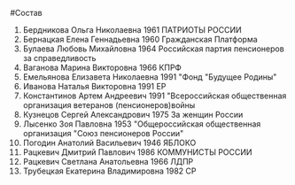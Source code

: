 #Состав
1. Бердникова Ольга Николаевна 1961 ПАТРИОТЫ РОССИИ
2. Бернацкая Елена Геннадьевна 1960 Гражданская Платформа
3. Булаева Любовь Михайловна 1964 Российская партия пенсионеров за справедливость
4. Ваганова Марина Викторовна 1966 КПРФ
5. Емельянова Елизавета Николаевна 1991 \"Фонд \"Будущее Родины\"
6. Иванова Наталья Викторовна 1991 ЕР
7. Константинов Артем Андреевич 1991 \"Всероссийская общественная организация ветеранов (пенсионеров)войны
8. Кузнецов Сергей Александрович 1975 За женщин России
9. Лысенко Зоя Павловна 1953 \"Общероссийская общественная организация \"Союз пенсионеров России\"
10. Погодин Анатолий Васильевич 1946 ЯБЛОКО
11. Рацкевич Дмитрий Павлович 1986 КОММУНИСТЫ РОССИИ
12. Рацкевич Светлана Анатольевна 1966 ЛДПР
13. Трубецкая Екатерина Владимировна 1982 СР
